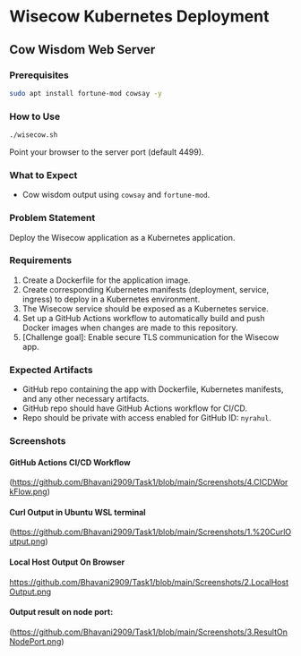 # Wisecow Kubernetes Deployment

## Cow Wisdom Web Server

### Prerequisites
```bash
sudo apt install fortune-mod cowsay -y
```

### How to Use
```bash
./wisecow.sh
```
Point your browser to the server port (default 4499).

### What to Expect
- Cow wisdom output using `cowsay` and `fortune-mod`.

### Problem Statement
Deploy the Wisecow application as a Kubernetes application.

### Requirements
1. Create a Dockerfile for the application image.
2. Create corresponding Kubernetes manifests (deployment, service, ingress) to deploy in a Kubernetes environment.
3. The Wisecow service should be exposed as a Kubernetes service.
4. Set up a GitHub Actions workflow to automatically build and push Docker images when changes are made to this repository.
5. [Challenge goal]: Enable secure TLS communication for the Wisecow app.

### Expected Artifacts
- GitHub repo containing the app with Dockerfile, Kubernetes manifests, and any other necessary artifacts.
- GitHub repo should have GitHub Actions workflow for CI/CD.
- Repo should be private with access enabled for GitHub ID: `nyrahul`.

### Screenshots

#### GitHub Actions CI/CD Workflow
(https://github.com/Bhavani2909/Task1/blob/main/Screenshots/4.CICDWorkFlow.png)

#### Curl Output in Ubuntu WSL terminal
(https://github.com/Bhavani2909/Task1/blob/main/Screenshots/1.%20CurlOutput.png)

#### Local Host Output On Browser
https://github.com/Bhavani2909/Task1/blob/main/Screenshots/2.LocalHostOutput.png

#### Output result on node port:
(https://github.com/Bhavani2909/Task1/blob/main/Screenshots/3.ResultOnNodePort.png)
